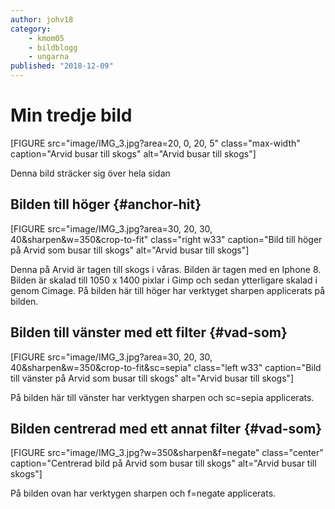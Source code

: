 ```yaml
---
author: johv18
category:
    - kmom05
    - bildblogg
    - ungarna
published: "2018-12-09"
---
```

Min tredje bild
==================================

[FIGURE src="image/IMG_3.jpg?area=20, 0, 20, 5" class="max-width" caption="Arvid busar till skogs" alt="Arvid busar till skogs"]


<!--more-->
Denna bild sträcker sig över hela sidan

## Bilden till höger {#anchor-hit}

[FIGURE src="image/IMG_3.jpg?area=30, 20, 30, 40&sharpen&w=350&crop-to-fit" class="right w33" caption="Bild till höger på Arvid som busar till skogs" alt="Arvid busar till skogs"]

Denna på Arvid är tagen till skogs i våras. Bilden är tagen med en Iphone 8. Bilden är skalad till 1050 x 1400 pixlar i Gimp och sedan ytterligare skalad i genom Cimage. På bilden här till höger har verktyget sharpen applicerats på bilden.




##  Bilden till vänster med ett filter {#vad-som}

[FIGURE src="image/IMG_3.jpg?area=30, 20, 30, 40&sharpen&w=350&crop-to-fit&sc=sepia" class="left w33" caption="Bild till vänster på Arvid som busar till skogs" alt="Arvid busar till skogs"]

På bilden här till vänster har verktygen sharpen och sc=sepia applicerats.

##  Bilden centrerad med ett annat filter {#vad-som}

[FIGURE src="image/IMG_3.jpg?w=350&sharpen&f=negate" class="center" caption="Centrerad bild på Arvid som busar till skogs" alt="Arvid busar till skogs"]

På bilden ovan har verktygen sharpen och f=negate applicerats.
